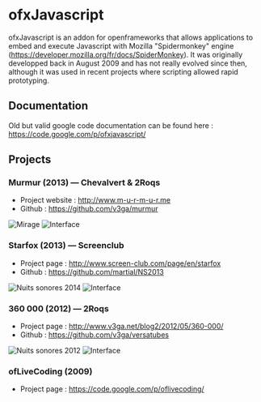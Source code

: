 ofxJavascript
======
ofxJavascript is an addon for openframeworks that allows applications to embed and execute Javascript with Mozilla "Spidermonkey" engine (https://developer.mozilla.org/fr/docs/SpiderMonkey).
It was originally developped back in August 2009 and has not really evolved since then, although it was used in recent projects where scripting allowed rapid prototyping.

## Documentation
Old but valid google code documentation can be found here : https://code.google.com/p/ofxjavascript/

## Projects
### Murmur (2013) — Chevalvert & 2Roqs
* Project website : http://www.m-u-r-m-u-r.me
* Github : https://github.com/v3ga/murmur

![Mirage](http://v3ga.github.io/Images/ofxJavascript/2014_Murmur_Mirage_Lyon_01.jpg)
![Interface](http://v3ga.github.io/Images/ofxJavascript/2013_Murmur_interface.png)

### Starfox (2013) — Screenclub
* Project page : http://www.screen-club.com/page/en/starfox
* Github : https://github.com/martial/NS2013

![Nuits sonores 2014](http://v3ga.github.io/Images/ofxJavascript/2013_Starfox_ScreenClub_live.jpeg)
![Interface](http://v3ga.github.io/Images/ofxJavascript/2013_Starfox_ScreenClub_interface.png)

### 360 000 (2012) — 2Roqs
* Project page : http://www.v3ga.net/blog2/2012/05/360-000/
* Github : https://github.com/v3ga/versatubes

![Nuits sonores 2012](http://v3ga.github.io/Images/ofxJavascript/2012_360000_live.jpg)
![Interface](http://v3ga.github.io/Images/ofxJavascript/2012_360000_interface.jpg)

### ofLiveCoding (2009)
* Project page : https://code.google.com/p/oflivecoding/
	